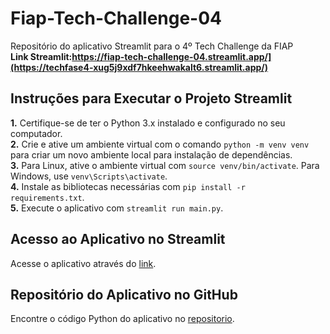 # Fiap-Tech-Challenge-04
Repositório do aplicativo Streamlit para o 4º Tech Challenge da FIAP<br/>
**Link Streamlit:https://fiap-tech-challenge-04.streamlit.app/](https://techfase4-xug5j9xdf7hkeehwakalt6.streamlit.app/)**

## Instruções para Executar o Projeto Streamlit
**1.** Certifique-se de ter o Python 3.x instalado e configurado no seu computador.<br/>
**2.** Crie e ative um ambiente virtual com o comando <code>python -m venv venv</code> para criar um novo ambiente local para instalação de dependências.<br/>
**3.** Para Linux, ative o ambiente virtual com <code>source venv/bin/activate</code>. Para Windows, use  <code>venv\Scripts\activate</code>.<br/>
**4.** Instale as bibliotecas necessárias com <code>pip install -r requirements.txt</code>.<br/>
**5.** Execute o aplicativo com <code>streamlit run main.py</code>.

## Acesso ao Aplicativo no Streamlit
Acesse o aplicativo através do [link](https://fiap-tech-challenge-04.streamlit.app/).

## Repositório do Aplicativo no GitHub
Encontre o código Python do aplicativo no [repositorio](https://github.com/Wellington8962/Fiap-Tech-Challenge-04).
